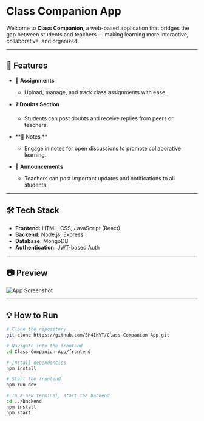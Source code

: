 #  Class Companion App

Welcome to **Class Companion**, a web-based application that bridges the gap between students and teachers — making learning more interactive, collaborative, and organized.

---

## 🚀 Features

- **📂 Assignments**
  - Upload, manage, and track class assignments with ease.
  
- **❓ Doubts Section**
  - Students can post doubts and receive replies from peers or teachers.
  
- **💬 Notes **
  - Engage in notes for open discussions to promote collaborative learning.
  
- **📢 Announcements**
  - Teachers can post important updates and notifications to all students.

---

## 🛠️ Tech Stack

- **Frontend:** HTML, CSS, JavaScript (React)
- **Backend:** Node.js, Express
- **Database:** MongoDB
- **Authentication:** JWT-based Auth

---

## 📷 Preview

<!-- Optional: Add an image and replace the path below -->
![App Screenshot](assets/screenshot.png)

---

## 💡 How to Run

```bash
# Clone the repository
git clone https://github.com/SH4IKVT/Class-Companion-App.git

# Navigate into the frontend
cd Class-Companion-App/frontend

# Install dependencies
npm install

# Start the frontend
npm run dev

# In a new terminal, start the backend
cd ../backend
npm install
npm start
